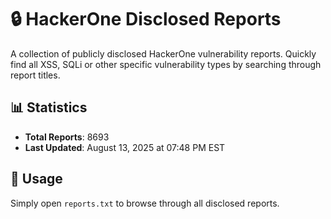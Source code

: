 # 🔒 HackerOne Disclosed Reports

A collection of publicly disclosed HackerOne vulnerability reports. Quickly find all XSS, SQLi or other specific vulnerability types by searching through report titles.

## 📊 Statistics

- **Total Reports**: 8693
- **Last Updated**: August 13, 2025 at 07:48 PM EST

## 🚀 Usage

Simply open `reports.txt` to browse through all disclosed reports.
